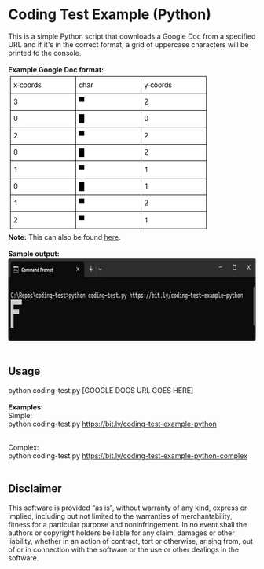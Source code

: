 # Coding Test Example (Python)
This is a simple Python script that downloads a Google Doc from a specified URL and if it's in the correct format, a grid of uppercase characters will be printed to the console.
<br/><br/>
**Example Google Doc format:**<br/>
<img src="images/coding-test-example-doc.png" alt="Example Document" width="408" height="321">
<br/>
**Note:** This can also be found <a href="https://bit.ly/coding-test-example-python" target="_blank" >here</a>.
<br/><br/>
**Sample output:**<br/>
<img src="images/coding-test-sample-output.png" alt="Sample Output" width="806" height="169">
<br/><br/>

## Usage
python coding-test.py [GOOGLE DOCS URL GOES HERE]
<br/><br/>
**Examples:**<br/>
Simple:<br/>
python coding-test.py https://bit.ly/coding-test-example-python
<br/><br/>

Complex:<br/>
python coding-test.py https://bit.ly/coding-test-example-python-complex
<br/><br/>

## Disclaimer
This software is provided “as is”, without warranty of any kind, express or implied, including but not limited to the warranties of merchantability, fitness for a particular purpose and noninfringement. In no event shall the authors or copyright holders be liable for any claim, damages or other liability, whether in an action of contract, tort or otherwise, arising from, out of or in connection with the software or the use or other dealings in the software.